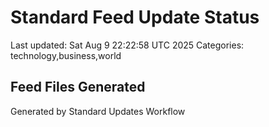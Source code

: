 # Standard Feed Update Status
Last updated: Sat Aug  9 22:22:58 UTC 2025
Categories: technology,business,world

## Feed Files Generated

Generated by Standard Updates Workflow
